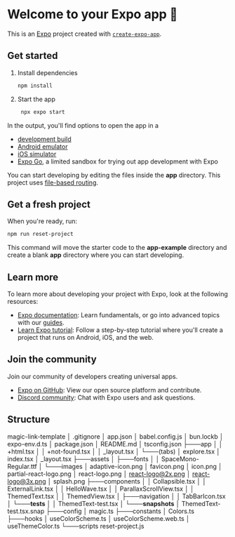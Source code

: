 # Welcome to your Expo app 👋

This is an [Expo](https://expo.dev) project created with [`create-expo-app`](https://www.npmjs.com/package/create-expo-app).

## Get started

1. Install dependencies

   ```bash
   npm install
   ```

2. Start the app

   ```bash
    npx expo start
   ```

In the output, you'll find options to open the app in a

- [development build](https://docs.expo.dev/develop/development-builds/introduction/)
- [Android emulator](https://docs.expo.dev/workflow/android-studio-emulator/)
- [iOS simulator](https://docs.expo.dev/workflow/ios-simulator/)
- [Expo Go](https://expo.dev/go), a limited sandbox for trying out app development with Expo

You can start developing by editing the files inside the **app** directory. This project uses [file-based routing](https://docs.expo.dev/router/introduction).

## Get a fresh project

When you're ready, run:

```bash
npm run reset-project
```

This command will move the starter code to the **app-example** directory and create a blank **app** directory where you can start developing.

## Learn more

To learn more about developing your project with Expo, look at the following resources:

- [Expo documentation](https://docs.expo.dev/): Learn fundamentals, or go into advanced topics with our [guides](https://docs.expo.dev/guides).
- [Learn Expo tutorial](https://docs.expo.dev/tutorial/introduction/): Follow a step-by-step tutorial where you'll create a project that runs on Android, iOS, and the web.

## Join the community

Join our community of developers creating universal apps.

- [Expo on GitHub](https://github.com/expo/expo): View our open source platform and contribute.
- [Discord community](https://chat.expo.dev): Chat with Expo users and ask questions.

## Structure

magic-link-template
│   .gitignore
│   app.json
│   babel.config.js
│   bun.lockb
│   expo-env.d.ts
│   package.json
│   README.md
│   tsconfig.json
├───app
│   │   +html.tsx
│   │   +not-found.tsx
│   │   _layout.tsx
│   └───(tabs)
│           explore.tsx
│           index.tsx
│           _layout.tsx
├───assets
│   ├───fonts
│   │       SpaceMono-Regular.ttf
│   └───images
│           adaptive-icon.png
│           favicon.png
│           icon.png
│           partial-react-logo.png
│           react-logo.png
│           react-logo@2x.png
│           react-logo@3x.png
│           splash.png
├───components
│   │   Collapsible.tsx
│   │   ExternalLink.tsx
│   │   HelloWave.tsx
│   │   ParallaxScrollView.tsx
│   │   ThemedText.tsx
│   │   ThemedView.tsx
│   ├───navigation
│   │       TabBarIcon.tsx
│   └───__tests__
│       │   ThemedText-test.tsx
│       └───__snapshots__
│               ThemedText-test.tsx.snap
├───config
│       magic.ts
├───constants
│       Colors.ts
├───hooks
│       useColorScheme.ts
│       useColorScheme.web.ts
│       useThemeColor.ts
└───scripts
        reset-project.js